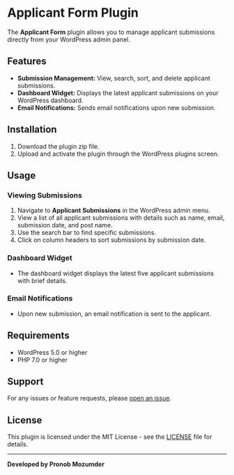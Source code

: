 # Applicant Form Plugin

The **Applicant Form** plugin allows you to manage applicant submissions directly from your WordPress admin panel.

## Features

- **Submission Management:** View, search, sort, and delete applicant submissions.
- **Dashboard Widget:** Displays the latest applicant submissions on your WordPress dashboard.
- **Email Notifications:** Sends email notifications upon new submission.

## Installation

1. Download the plugin zip file.
2. Upload and activate the plugin through the WordPress plugins screen.

## Usage

### Viewing Submissions

1. Navigate to **Applicant Submissions** in the WordPress admin menu.
2. View a list of all applicant submissions with details such as name, email, submission date, and post name.
3. Use the search bar to find specific submissions.
4. Click on column headers to sort submissions by submission date.

### Dashboard Widget

- The dashboard widget displays the latest five applicant submissions with brief details.

### Email Notifications

- Upon new submission, an email notification is sent to the applicant.

## Requirements

- WordPress 5.0 or higher
- PHP 7.0 or higher

## Support

For any issues or feature requests, please [open an issue](https://github.com/pronob1010/assignment-applicant-form/issues).

## License

This plugin is licensed under the MIT License - see the [LICENSE](LICENSE) file for details.

---

**Developed by Pronob Mozumder**
